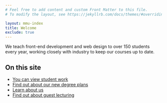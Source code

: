 ```yaml
---
# Feel free to add content and custom Front Matter to this file.
# To modify the layout, see https://jekyllrb.com/docs/themes/#overriding-theme-defaults

layout: mmu-index
title: Welcome
exclude: true
---
```

<div class="external">
            <div class="external__container">
                <div class="external__intro">
                    <p>We teach front-end development and web design to over 150 students every year, working closely with industry
                        to keep our courses up to date.</p>
                </div>

<div class="external__audience">
                    <h2>On this site</h2>
                    <ul>
                        <li>
                            <a href="/student-work/">You can view student work</a>
                        </li>
                        <li>
                            <a href="/degree/">Find out about our new degree plans</a>
                        </li>
                        <li>
                            <a href="/about-contact/">Learn about us</a>
                        </li>
                        <li>
                            <a href="/about-contact/#guest">Find out about guest lecturing</a>
                        </li>
                    </ul>
                </div>
            </div>
</div>


        

    